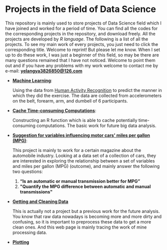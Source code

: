 Projects in the field of Data Science 
=====================================

This repository is mainly used to store projects of Data Science field which I have joined and worked for a period of time. You can find all the codes for the corresponding projects in the repository, and download freely. All the projects are developed by *R language*. The following is a list of all the projects. To see my main work of every projects, you just need to click the corresponding title. Welcome to reprint! But please let me know. When I set up to do these work, I was just a beginner of this field, so may be there are many questions remained that I have not noticed. Welcome to point them out and if you have any problems with my work welcome to contact me by e-mail:  **yelangya3826850@126.com**

  * **[Machine Learning](http://yelangya3826850.github.io/datasciencecoursera/)**:  
      
      Using the data from [Human Activity Recognition](http://groupware.les.inf.puc-rio.br/har) to predict the manner in         which they did the exercise. The data are collected from accelerometers on the belt, forearm, arm, and dumbell of 6        participants.
  * **[Cache Time-consuming Computations](http://rpubs.com/yelangya3826850/CacheTime-consumingComputations)**:
      
      Constructing an R function which is able to cache potentially time-consuming computations. The basic work for future       big data analysis.
  * **[Suggestion for variables influencing motor cars' miles per gallon (MPG)](http://rpubs.com/yelangya3826850/SuggestionforvariablesinfluencingmotorcarsmilespergallonMPG)**:
      
      This project is mainly to work for a certain magazine about the automobile industry. Looking at a data set of a            collection of cars, they are interested in exploring the relationship between a set of variables and miles per gallon       (MPG) (outcome), and mainly answer the following two questions:
      1. **“Is an automatic or manual transmission better for MPG”**
      2. **"Quantify the MPG difference between automatic and manual transmissions"**
  * **[Getting and Cleaning Data](http://yelangya.github.io/Coursera-Data-Science-Getting-and-Cleaning-Data. )**

      This is actually not a project but a previous work for the future analysis. You know that raw data nowadays is          becoming more and more dirty and confusing, so it is important to preprocess these data to get a more clean ones. And       this web page is mainly tracing the work of mine processing data.
  * **[Plotting](http://yelangya.github.io/Coursera-Data-Science-Exploratory-Data-Analysis)**
      












